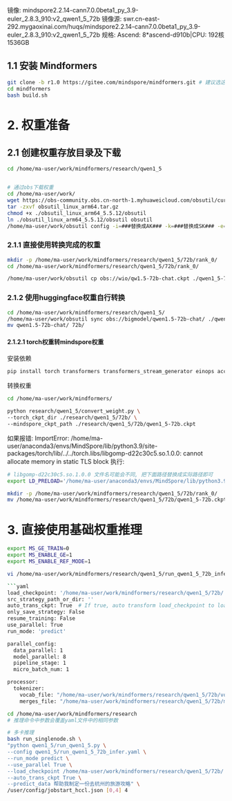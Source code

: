 镜像: mindspore2.2.14-cann7.0.0beta1_py_3.9-euler_2.8.3_910:v2_qwen1_5_72b
镜像源: swr.cn-east-292.mygaoxinai.com/huqs/mindspore2.2.14-cann7.0.0beta1_py_3.9-euler_2.8.3_910:v2_qwen1_5_72b
规格: Ascend: 8*ascend-d910b|CPU: 192核 1536GB


## 1.1 安装 Mindformers

```bash
git clone -b r1.0 https://gitee.com/mindspore/mindformers.git # 建议选这个版本
cd mindformers
bash build.sh

```

# 2. 权重准备

## 2.1 创建权重存放目录及下载
```bash
cd /home/ma-user/work/mindformers/research/qwen1_5


# 通过obs下载权重
cd /home/ma-user/work/
wget https://obs-community.obs.cn-north-1.myhuaweicloud.com/obsutil/current/obsutil_linux_arm64.tar.gz
tar -zxvf obsutil_linux_arm64.tar.gz
chmod +x ./obsutil_linux_arm64_5.5.12/obsutil
ln ./obsutil_linux_arm64_5.5.12/obsutil obsutil
/home/ma-user/work/obsutil config -i=###替换成AK### -k=###替换成SK### -e=obs.cn-east-292.mygaoxinai.com

```
### 2.1.1 直接使用转换完成的权重

```bash
mkdir -p /home/ma-user/work/mindformers/research/qwen1_5/72b/rank_0/
cd /home/ma-user/work/mindformers/research/qwen1_5/72b/rank_0/

/home/ma-user/work/obsutil cp obs://wio/qw1.5-72b-chat.ckpt ./qwen1_5-72b.ckpt
```

### 2.1.2 使用huggingface权重自行转换

```bash
cd /home/ma-user/work/mindformers/research/qwen1_5/
/home/ma-user/work/obsutil sync obs://bigmodel/qwen1.5-72b-chat/ ./qwen1.5-72b-chat
mv qwen1.5-72b-chat/ 72b/

```

#### 2.1.2.1 torch权重转mindspore权重

安装依赖
```bash
pip install torch transformers transformers_stream_generator einops accelerate

```

转换权重
```bash
cd /home/ma-user/work/mindformers/

python research/qwen1_5/convert_weight.py \
--torch_ckpt_dir ./research/qwen1_5/72b/ \
--mindspore_ckpt_path ./research/qwen1_5/72b/qwen1_5-72b.ckpt

```

如果报错:
ImportError: /home/ma-user/anaconda3/envs/MindSpore/lib/python3.9/site-packages/torch/lib/../../torch.libs/libgomp-d22c30c5.so.1.0.0: cannot allocate memory in static TLS block
执行:
```bash
# libgomp-d22c30c5.so.1.0.0 文件名可能会不同, 把下面路径替换成实际路径即可
export LD_PRELOAD='/home/ma-user/anaconda3/envs/MindSpore/lib/python3.9/site-packages/torch.libs/libgomp-d22c30c5.so.1.0.0'
```

```bash
mkdir -p /home/ma-user/work/mindformers/research/qwen1_5/72b/rank_0/
mv /home/ma-user/work/mindformers/research/qwen1_5/72b/qwen1_5-72b.ckpt /home/ma-user/work/mindformers/research/qwen1_5/72b/rank_0/qwen1_5-72b.ckpt
```

# 3. 直接使用基础权重推理

```bash
export MS_GE_TRAIN=0
export MS_ENABLE_GE=1
export MS_ENABLE_REF_MODE=1

vi /home/ma-user/work/mindformers/research/qwen1_5/run_qwen1_5_72b_infer.yaml

```yaml
load_checkpoint: '/home/ma-user/work/mindformers/research/qwen1_5/72b/'
src_strategy_path_or_dir: ''
auto_trans_ckpt: True  # If true, auto transform load_checkpoint to load in distributed model
only_save_strategy: False
resume_training: False
use_parallel: True
run_mode: 'predict'

parallel_config:
  data_parallel: 1
  model_parallel: 8
  pipeline_stage: 1
  micro_batch_num: 1

processor:
  tokenizer:
    vocab_file: "/home/ma-user/work/mindformers/research/qwen1_5/72b/vocab.json"
    merges_file: "/home/ma-user/work/mindformers/research/qwen1_5/72b/merges.txt"
```

```bash
cd /home/ma-user/work/mindformers/research
# 推理命令中参数会覆盖yaml文件中的相同参数

# 多卡推理
bash run_singlenode.sh \
"python qwen1_5/run_qwen1_5.py \
--config qwen1_5/run_qwen1_5_72b_infer.yaml \
--run_mode predict \
--use_parallel True \
--load_checkpoint /home/ma-user/work/mindformers/research/qwen1_5/72b/ \
--auto_trans_ckpt True \
--predict_data 帮助我制定一份去杭州的旅游攻略" \
/user/config/jobstart_hccl.json [0,4] 4

```

